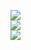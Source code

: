 ![](https://github-readme-stats.vercel.app/api?username=vaibhav-saini-Edifice&theme=react&hide_border=true&include_all_commits=true&count_private=true)<br/>
![](https://github-readme-streak-stats.herokuapp.com/?user=vaibhav-saini-Edifice&theme=react&hide_border=true)<br/>
![](https://github-readme-stats.vercel.app/api/top-langs/?username=vaibhav-saini-Edifice&theme=react&hide_border=true&include_all_commits=true&count_private=true&layout=compact)

<!---
vaibhav-saini-Edifice/vaibhav-saini-Edifice is a ✨ special ✨ repository because its `README.md` (this file) appears on your GitHub profile.
You can click the Preview link to take a look at your changes.
--->
